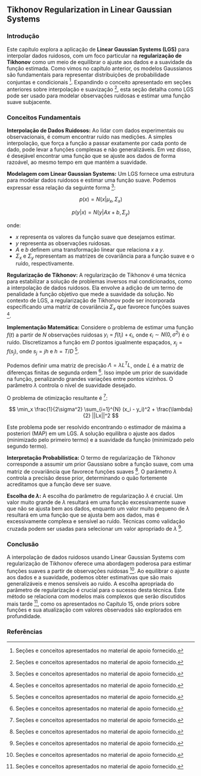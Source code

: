 ## Tikhonov Regularization in Linear Gaussian Systems

### Introdução
Este capítulo explora a aplicação de **Linear Gaussian Systems (LGS)** para interpolar dados ruidosos, com um foco particular na **regularização de Tikhonov** como um meio de equilibrar o ajuste aos dados e a suavidade da função estimada. Como vimos no capítulo anterior, os modelos Gaussianos são fundamentais para representar distribuições de probabilidade conjuntas e condicionais [^1]. Expandindo o conceito apresentado em seções anteriores sobre interpolação e suavização [^1], esta seção detalha como LGS pode ser usado para modelar observações ruidosas e estimar uma função suave subjacente.

### Conceitos Fundamentais

**Interpolação de Dados Ruidosos:**
Ao lidar com dados experimentais ou observacionais, é comum encontrar ruído nas medições. A simples interpolação, que força a função a passar exatamente por cada ponto de dado, pode levar a funções complexas e não generalizáveis. Em vez disso, é desejável encontrar uma função que se ajuste aos dados de forma razoável, ao mesmo tempo em que mantém a suavidade.

**Modelagem com Linear Gaussian Systems:**
Um LGS fornece uma estrutura para modelar dados ruidosos e estimar uma função suave. Podemos expressar essa relação da seguinte forma [^1]:

$$
p(x) = N(x|\mu_x, \Sigma_x)
$$

$$
p(y|x) = N(y|Ax + b, \Sigma_y)
$$

onde:
*   $x$ representa os valores da função suave que desejamos estimar.
*   $y$ representa as observações ruidosas.
*   $A$ e $b$ definem uma transformação linear que relaciona $x$ a $y$.
*   $\Sigma_x$ e $\Sigma_y$ representam as matrizes de covariância para a função suave e o ruído, respectivamente.

**Regularização de Tikhonov:**
A regularização de Tikhonov é uma técnica para estabilizar a solução de problemas inversos mal condicionados, como a interpolação de dados ruidosos. Ela envolve a adição de um termo de penalidade à função objetivo que mede a suavidade da solução. No contexto de LGS, a regularização de Tikhonov pode ser incorporada especificando uma matriz de covariância $\Sigma_x$ que favorece funções suaves [^1].

**Implementação Matemática:**
Considere o problema de estimar uma função $f(t)$ a partir de $N$ observações ruidosas $y_i = f(t_i) + \epsilon_i$, onde $\epsilon_i \sim N(0, \sigma^2)$ é o ruído. Discretizamos a função em $D$ pontos igualmente espaçados, $x_j = f(s_j)$, onde $s_j = jh$ e $h = T/D$ [^1].

Podemos definir uma matriz de precisão $\Lambda = \lambda L^T L$, onde $L$ é a matriz de diferenças finitas de segunda ordem [^1]. Isso impõe um prior de suavidade na função, penalizando grandes variações entre pontos vizinhos. O parâmetro $\lambda$ controla o nível de suavidade desejado.

O problema de otimização resultante é [^1]:

$$
\min_x \frac{1}{2\sigma^2} \sum_{i=1}^{N} (x_i - y_i)^2 + \frac{\lambda}{2} ||Lx||^2
$$

Este problema pode ser resolvido encontrando o estimador de máxima a posteriori (MAP) em um LGS. A solução equilibra o ajuste aos dados (minimizado pelo primeiro termo) e a suavidade da função (minimizado pelo segundo termo).

**Interpretação Probabilística:**
O termo de regularização de Tikhonov corresponde a assumir um prior Gaussiano sobre a função suave, com uma matriz de covariância que favorece funções suaves [^1]. O parâmetro $\lambda$ controla a precisão desse prior, determinando o quão fortemente acreditamos que a função deve ser suave.

**Escolha de $\lambda$:**
A escolha do parâmetro de regularização $\lambda$ é crucial. Um valor muito grande de $\lambda$ resultará em uma função excessivamente suave que não se ajusta bem aos dados, enquanto um valor muito pequeno de $\lambda$ resultará em uma função que se ajusta bem aos dados, mas é excessivamente complexa e sensível ao ruído. Técnicas como validação cruzada podem ser usadas para selecionar um valor apropriado de $\lambda$ [^1].

### Conclusão
A interpolação de dados ruidosos usando Linear Gaussian Systems com regularização de Tikhonov oferece uma abordagem poderosa para estimar funções suaves a partir de observações ruidosas [^1]. Ao equilibrar o ajuste aos dados e a suavidade, podemos obter estimativas que são mais generalizáveis e menos sensíveis ao ruído. A escolha apropriada do parâmetro de regularização é crucial para o sucesso desta técnica. Este método se relaciona com modelos mais complexos que serão discutidos mais tarde [^1], como os apresentados no Capítulo 15, onde priors sobre funções e sua atualização com valores observados são explorados em profundidade.

### Referências
[^1]: Seções e conceitos apresentados no material de apoio fornecido.

<!-- END -->